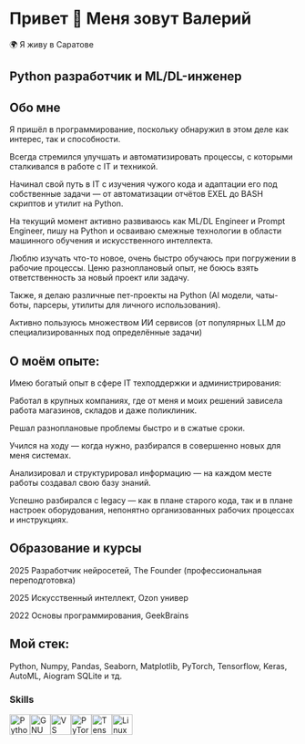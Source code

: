 # Привет 👋 Меня зовут Валерий

🌍 Я живу в Саратове

## Python разработчик и ML/DL-инженер

## **Обо мне**

Я пришёл в программирование, поскольку обнаружил в этом деле как интерес, так и способности.

Всегда стремился улучшать и автоматизировать процессы, с которыми сталкивался в работе с IT и техникой.

Начинал свой путь в IT с изучения чужого кода и адаптации его под собственные задачи — от автоматизации отчётов EXEL до BASH скриптов и утилит на Python.

На текущий момент активно развиваюсь как ML/DL Engineer и Prompt Engineer, пишу на Python и осваиваю смежные технологии в области машинного обучения и искусственного интеллекта.

Люблю изучать что-то новое, очень быстро обучаюсь при погружении в рабочие процессы. Ценю разноплановый опыт, не боюсь взять ответственность за новый проект или задачу.

Также, я делаю различные пет-проекты на Python (AI модели, чаты-боты, парсеры, утилиты для личного использования).

Активно пользуюсь множеством ИИ сервисов (от популярных LLM до специализированных под определённые задачи)

## О моём опыте:

Имею богатый опыт в сфере IT техподдержки и администрирования:

Работал в крупных компаниях, где от меня и моих решений зависела работа магазинов, складов и даже поликлиник.

Решал разноплановые проблемы быстро и в сжатые сроки.

Учился на ходу — когда нужно, разбирался в совершенно новых для меня системах.

Анализировал и структурировал информацию — на каждом месте работы создавал свою базу знаний.

Успешно разбирался с legacy — как в плане старого кода, так и в плане настроек оборудования, непонятно организованных рабочих процессах и инструкциях.

## Образование и курсы

2025 Разработчик нейросетей, The Founder (профессиональная переподготовка)

2025 Искусственный интеллект, Ozon универ

2022 Основы программирования, GeekBrains

## Мой стек: 

Python, Numpy, Pandas, Seaborn, Matplotlib, PyTorch, Tensorflow, Keras, AutoML, Aiogram SQLite и тд.


### Skills 
<p align="left">
<a href="https://www.python.org/" target="_blank" rel="noreferrer"><img src="https://raw.githubusercontent.com/danielcranney/readme-generator/main/public/icons/skills/python-colored.svg" width="36" height="36" alt="Python" /></a><a href="https://www.gnu.org/software/bash/" target="_blank" rel="noreferrer"><img src="https://raw.githubusercontent.com/danielcranney/readme-generator/main/public/icons/skills/gnubash.svg" width="36" height="36" alt="GNU Bash" /></a><a href="https://code.visualstudio.com/" target="_blank" rel="noreferrer"><img src="https://raw.githubusercontent.com/danielcranney/readme-generator/main/public/icons/skills/visualstudiocode.svg" width="36" height="36" alt="VS Code" /></a><a href="https://pytorch.org/" target="_blank" rel="noreferrer"><img src="https://raw.githubusercontent.com/danielcranney/readme-generator/main/public/icons/skills/pytorch-colored.svg" width="36" height="36" alt="PyTorch" /></a><a href="https://www.tensorflow.org/" target="_blank" rel="noreferrer"><img src="https://raw.githubusercontent.com/danielcranney/readme-generator/main/public/icons/skills/tensorflow-colored.svg" width="36" height="36" alt="TensorFlow" /></a><a href="https://www.linux.org" target="_blank" rel="noreferrer"><img src="https://raw.githubusercontent.com/danielcranney/readme-generator/main/public/icons/skills/linux-colored.svg" width="36" height="36" alt="Linux" /></a>
                    </p>
                    
